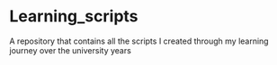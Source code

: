 # Learning_scripts
A repository that contains all the scripts I created through my learning journey
over the university years
